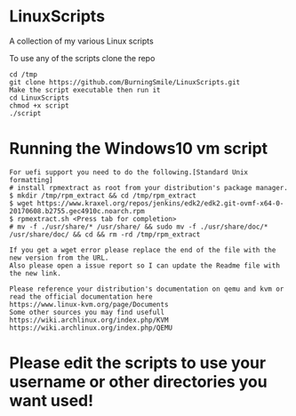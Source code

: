 # LinuxScripts
A collection of my various Linux scripts

To use any of the scripts clone the repo

```
cd /tmp
git clone https://github.com/BurningSmile/LinuxScripts.git
Make the script executable then run it
cd LinuxScripts
chmod +x script
./script
```

# Running the Windows10 vm script
```
For uefi support you need to do the following.[Standard Unix formatting]
# install rpmextract as root from your distribution's package manager.
$ mkdir /tmp/rpm_extract && cd /tmp/rpm_extract
$ wget https://www.kraxel.org/repos/jenkins/edk2/edk2.git-ovmf-x64-0-20170608.b2755.gec4910c.noarch.rpm
$ rpmextract.sh <Press tab for completion>
# mv -f ./usr/share/* /usr/share/ && sudo mv -f ./usr/share/doc/* /usr/share/doc/ && cd && rm -rd /tmp/rpm_extract

If you get a wget error please replace the end of the file with the new version from the URL.
Also please open a issue report so I can update the Readme file with the new link.

Please reference your distribution's documentation on qemu and kvm or read the official documentation here
https://www.linux-kvm.org/page/Documents
Some other sources you may find usefull
https://wiki.archlinux.org/index.php/KVM
https://wiki.archlinux.org/index.php/QEMU
```

# Please edit the scripts to use your username or other directories you want used!
